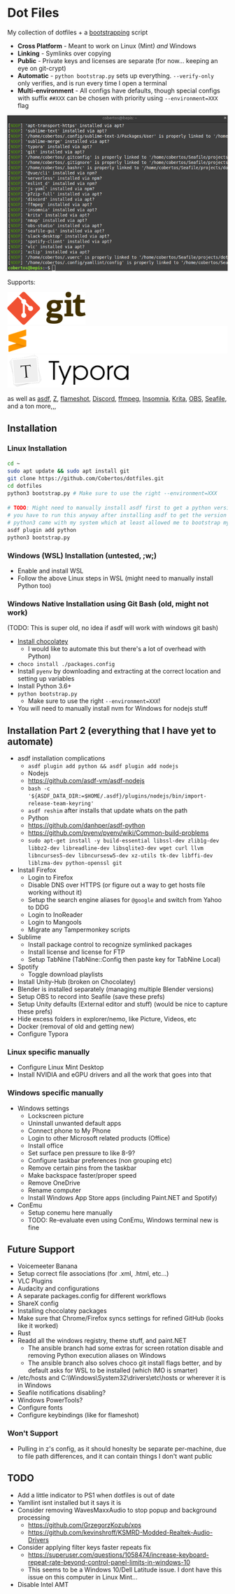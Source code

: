 # Dot Files

My collection of dotfiles + a [bootstrapping](./bootstrap.py) script

* **Cross Platform** - Meant to work on Linux (Mint) _and_ Windows
* **Linking** - Symlinks over copying
* **Public** - Private keys and licenses are separate (for now... keeping an eye on git-crypt)
* **Automatic** - `python bootstrap.py` sets up everything. `--verify-only` only verifies, and is run every time I open a terminal
* **Multi-environment** - All configs have defaults, though special configs with suffix `##XXX` can be chosen with priority using `--environment=XXX` flag

<p align="center">
    <img alt="sample output of dotfiles verification" src="./meta/dotfiles-verify.png">
</p>

Supports:

<p align="justify">
    <img alt="git" src="./meta/git-logo-75h.png">
    <img alt="sublime text" src="./meta/sublime-logo-75h.png">
    <img alt="typora" src="./meta/typora-logo-75h.png">
</p>

as well as [asdf](https://github.com/asdf-vm/asdf), [Z](https://github.com/rupa/z), [flameshot](https://flameshot.org/), [Discord](https://discord.com), [ffmpeg](https://ffmpeg.org/), [Insomnia](https://insomnia.rest/), [Krita](https://krita.org/en/), [OBS](https://obsproject.com/), [Seafile](https://www.seafile.com/en/home/), and a ton more,,,

## Installation
### Linux Installation
```bash
cd ~
sudo apt update && sudo apt install git
git clone https://github.com/Cobertos/dotfiles.git
cd dotfiles
python3 bootstrap.py # Make sure to use the right --environment=XXX

# TODO: Might need to manually install asdf first to get a python version, but
# you have to run this anyway after installing asdf to get the version managers
# python3 came with my system which at least allowed me to bootstrap my stuff
asdf plugin add python
python3 bootstrap.py
```

### Windows (WSL) Installation (untested, ;w;)
* Enable and install WSL
* Follow the above Linux steps in WSL (might need to manually install Python too)

### Windows Native Installation using Git Bash (old, might not work)
(TODO: This is super old, no idea if asdf will work with windows git bash)
* [Install chocolatey](https://chocolatey.org/docs/installation)
  * I would like to automate this but there's a lot of overhead with Python)
* `choco install ./packages.config`
* Install `pyenv` by downloading and extracting at the correct location and setting up variables
* Install Python 3.6+
* `python bootstrap.py`
  * Make sure to use the right `--environment=XXX`!
* You will need to manually install nvm for Windows for nodejs stuff

## Installation Part 2 (everything that I have yet to automate)
* asdf installation complications
  * `asdf plugin add python && asdf plugin add nodejs`
  * Nodejs
  * https://github.com/asdf-vm/asdf-nodejs
  * `bash -c '${ASDF_DATA_DIR:=$HOME/.asdf}/plugins/nodejs/bin/import-release-team-keyring'`
  * `asdf reshim` after installs that update whats on the path
  * Python
  * https://github.com/danhper/asdf-python
  * https://github.com/pyenv/pyenv/wiki/Common-build-problems
  * `sudo apt-get install -y build-essential libssl-dev zlib1g-dev libbz2-dev libreadline-dev libsqlite3-dev wget curl llvm libncurses5-dev libncursesw5-dev xz-utils tk-dev libffi-dev liblzma-dev python-openssl git`
* Install Firefox
  * Login to Firefox
  * Disable DNS over HTTPS (or figure out a way to get hosts file working without it)
  * Setup the search engine aliases for `@google` and switch from Yahoo to DDG
  * Login to InoReader
  * Login to Mangools
  * Migrate any Tampermonkey scripts
* Sublime
  * Install package control to recognize symlinked packages
  * Install license and license for FTP
  * Setup TabNine (TabNine::Config then paste key for TabNine Local)
* Spotify
  * Toggle download playlists
* Install Unity-Hub (broken on Chocolatey)
* Blender is installed separately (managing multiple Blender versions)
* Setup OBS to record into Seafile (save these prefs)
* Setup Unity defaults (External editor and stuff) (would be nice to capture these prefs)
* Hide excess folders in explorer/nemo, like Picture, Videos, etc
* Docker (removal of old and getting new)
* Configure Typora

### Linux specific manually
* Configure Linux Mint Desktop
* Install NVIDIA and eGPU drivers and all the work that goes into that

### Windows specific manually
* Windows settings
  * Lockscreen picture
  * Uninstall unwanted default apps
  * Connect phone to My Phone
  * Login to other Microsoft related products (Office)
  * Install office
  * Set surface pen pressure to like 8-9?
  * Configure taskbar preferences (non grouping etc)
  * Remove certain pins from the taskbar
  * Make backspace faster/proper speed
  * Remove OneDrive
  * Rename computer
  * Install Windows App Store apps (including Paint.NET and Spotify)
* ConEmu
  * Setup conemu here manually
  * TODO: Re-evaluate even using ConEmu, Windows terminal new is fine

## Future Support
* Voicemeeter Banana
* Setup correct file associations (for .xml, .html, etc...)
* VLC Plugins
* Audacity and configurations
* A separate packages.config for different workflows
* ShareX config
* Installing chocolatey packages
* Make sure that Chrome/Firefox syncs settings for refined GitHub (looks like it worked)
* Rust
* Readd all the windows registry, theme stuff, and paint.NET
  * The ansible branch had some extras for screen rotation disable and removing Python execution aliases on Windows
  * The ansible branch also solves choco git install flags better, and by default asks for WSL to be installed (which IMO is smarter)
* /etc/hosts and C:\Windows\System32\drivers\etc\hosts or wherever it is in Windows
* Seafile notifications disabling?
* Windows PowerTools?
* Configure fonts
* Configure keybindings (like for flameshot)

### Won't Support
* Pulling in z's config, as it should honeslty be separate per-machine, due to file path differences, and it can contain things I don't want public

## TODO
* Add a little indicator to PS1 when dotfiles is out of date
* Yamllint isnt installed but it says it is
* Consider removing WavesMaxxAudio to stop popup and background processing
  * https://github.com/GrzegorzKozub/xps
  * https://github.com/kevinshroff/KSMRD-Modded-Realtek-Audio-Drivers
* Consider applying filter keys faster repeats fix
  * https://superuser.com/questions/1058474/increase-keyboard-repeat-rate-beyond-control-panel-limits-in-windows-10
  * This seems to be a Windows 10/Dell Latitude issue. I dont have this issue on this computer in Linux Mint...
* Disable Intel AMT